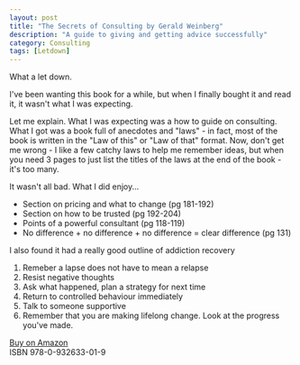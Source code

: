 ```yaml
---
layout: post
title: "The Secrets of Consulting by Gerald Weinberg"
description: "A guide to giving and getting advice successfully"
category: Consulting
tags: [Letdown]
---
```

What a let down.

I've been wanting this book for a while, but when I finally bought it and read it, it wasn't what I was expecting.

Let me explain. What I was expecting was a how to guide on consulting. What I got was a book full of anecdotes and "laws" - in fact, most of the book is written in the "Law of this" or "Law of that" format. Now, don't get me wrong - I like a few catchy laws to help me remember ideas, but when you need 3 pages to just list the titles of the laws at the end of the book - it's too many.

It wasn't all bad. What I did enjoy...

- Section on pricing and what to change (pg 181-192)
- Section on how to be trusted (pg 192-204)
- Points of a powerful consultant (pg 118-119)
- No difference + no difference + no difference = clear difference (pg 131)

I also found it had a really good outline of addiction recovery
1) Remeber a lapse does not have to mean a relapse
2) Resist negative thoughts
3) Ask what happened, plan a strategy for next time
4) Return to controlled behaviour immediately
5) Talk to someone supportive
6) Remember that you are making lifelong change. Look at the progress you've made.

[Buy on Amazon](http://www.amazon.com/The-Secrets-Consulting-Getting-Successfully/dp/0932633013)  
ISBN 978-0-932633-01-9
